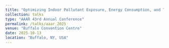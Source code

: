 ```yaml
---
title: "Optimizing Indoor Pollutant Exposure, Energy Consumption, and Thermal Comfort Using Deep Reinforcement Learning Agent"
collection: talks
type: "AAAR 43rd Annual Conference"
permalink: /talks/aaar_2025
venue: "Buffalo Convention Centre"
date: 2025-10-13
location: "Buffalo, NY, USA"
---
```

